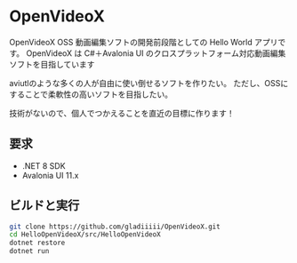 # OpenVideoX
OpenVideoX OSS 動画編集ソフトの開発前段階としての Hello World アプリです。
OpenVideoX は C#＋Avalonia UI のクロスプラットフォーム対応動画編集ソフトを目指しています

aviutlのような多くの人が自由に使い倒せるソフトを作りたい。
ただし、OSSにすることで柔軟性の高いソフトを目指したい。

技術がないので、個人でつかえることを直近の目標に作ります！

## 要求

- .NET 8 SDK
- Avalonia UI 11.x

## ビルドと実行

```bash
git clone https://github.com/gladiiiii/OpenVideoX.git
cd HelloOpenVideoX/src/HelloOpenVideoX
dotnet restore
dotnet run
